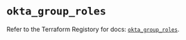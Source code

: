 # `okta_group_roles`

Refer to the Terraform Registory for docs: [`okta_group_roles`](https://www.terraform.io/docs/providers/okta/r/group_roles).
